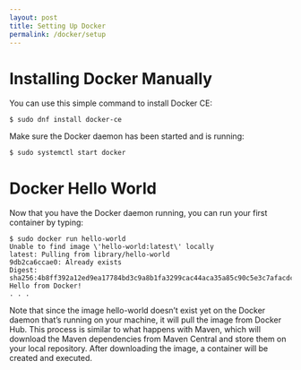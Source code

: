 ```yaml
---
layout: post
title: Setting Up Docker
permalink: /docker/setup
---
```


# Installing Docker Manually

You can use this simple command to install Docker CE:
```
$ sudo dnf install docker-ce
```

Make sure the Docker daemon has been started and is running:
```
$ sudo systemctl start docker
```

# Docker Hello World

Now that you have the Docker daemon running, you can run your first container by typing:
```
$ sudo docker run hello-world
Unable to find image \'hello-world:latest\' locally
latest: Pulling from library/hello-world
9db2ca6ccae0: Already exists
Digest:
sha256:4b8ff392a12ed9ea17784bd3c9a8b1fa3299cac44aca35a85c90c5e3c7afacdc  
Hello from Docker!
. . .
```

Note that since the image hello-world doesn’t exist yet on the Docker daemon that’s running on your machine, it will pull the image from Docker Hub. This process is similar to what happens with Maven, which will download the Maven dependencies from Maven Central and store them on your local repository. After downloading the image, a container will be created and executed.
